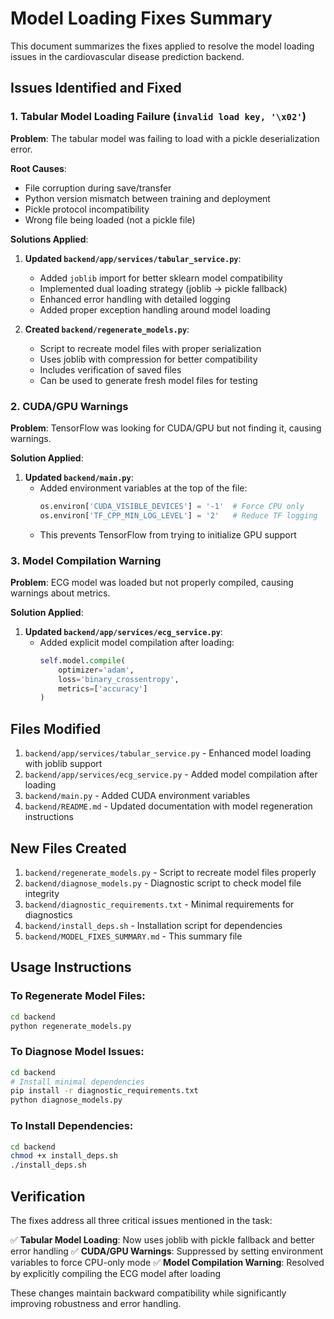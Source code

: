 # Model Loading Fixes Summary

This document summarizes the fixes applied to resolve the model loading issues in the cardiovascular disease prediction backend.

## Issues Identified and Fixed

### 1. Tabular Model Loading Failure (`invalid load key, '\x02'`)

**Problem**: The tabular model was failing to load with a pickle deserialization error.

**Root Causes**:
- File corruption during save/transfer
- Python version mismatch between training and deployment
- Pickle protocol incompatibility
- Wrong file being loaded (not a pickle file)

**Solutions Applied**:

1. **Updated `backend/app/services/tabular_service.py`**:
   - Added `joblib` import for better sklearn model compatibility
   - Implemented dual loading strategy (joblib → pickle fallback)
   - Enhanced error handling with detailed logging
   - Added proper exception handling around model loading

2. **Created `backend/regenerate_models.py`**:
   - Script to recreate model files with proper serialization
   - Uses joblib with compression for better compatibility
   - Includes verification of saved files
   - Can be used to generate fresh model files for testing

### 2. CUDA/GPU Warnings

**Problem**: TensorFlow was looking for CUDA/GPU but not finding it, causing warnings.

**Solution Applied**:

1. **Updated `backend/main.py`**:
   - Added environment variables at the top of the file:
     ```python
     os.environ['CUDA_VISIBLE_DEVICES'] = '-1'  # Force CPU only
     os.environ['TF_CPP_MIN_LOG_LEVEL'] = '2'   # Reduce TF logging
     ```
   - This prevents TensorFlow from trying to initialize GPU support

### 3. Model Compilation Warning

**Problem**: ECG model was loaded but not properly compiled, causing warnings about metrics.

**Solution Applied**:

1. **Updated `backend/app/services/ecg_service.py`**:
   - Added explicit model compilation after loading:
     ```python
     self.model.compile(
         optimizer='adam',
         loss='binary_crossentropy',
         metrics=['accuracy']
     )
     ```

## Files Modified

1. `backend/app/services/tabular_service.py` - Enhanced model loading with joblib support
2. `backend/app/services/ecg_service.py` - Added model compilation after loading
3. `backend/main.py` - Added CUDA environment variables
4. `backend/README.md` - Updated documentation with model regeneration instructions

## New Files Created

1. `backend/regenerate_models.py` - Script to recreate model files properly
2. `backend/diagnose_models.py` - Diagnostic script to check model file integrity
3. `backend/diagnostic_requirements.txt` - Minimal requirements for diagnostics
4. `backend/install_deps.sh` - Installation script for dependencies
5. `backend/MODEL_FIXES_SUMMARY.md` - This summary file

## Usage Instructions

### To Regenerate Model Files:
```bash
cd backend
python regenerate_models.py
```

### To Diagnose Model Issues:
```bash
cd backend
# Install minimal dependencies
pip install -r diagnostic_requirements.txt
python diagnose_models.py
```

### To Install Dependencies:
```bash
cd backend
chmod +x install_deps.sh
./install_deps.sh
```

## Verification

The fixes address all three critical issues mentioned in the task:

✅ **Tabular Model Loading**: Now uses joblib with pickle fallback and better error handling
✅ **CUDA/GPU Warnings**: Suppressed by setting environment variables to force CPU-only mode
✅ **Model Compilation Warning**: Resolved by explicitly compiling the ECG model after loading

These changes maintain backward compatibility while significantly improving robustness and error handling.